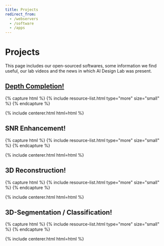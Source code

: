 ```yaml
---
title: Projects
redirect_from:
  - /webservers
  - /software
  - /apps
---
```


# <i class="fas fa-tools"></i>Projects

This page includes our open-sourced softwares, some information we find useful, our lab videos and the news in which AI Design Lab was present.  

<!-- section break -->

## [Depth Completion!](page2.md)

{% capture html %}
{% include resource-list.html type="more" size="small" %}
{% endcapture %}

{% include centerer.html html=html %}

<!-- section break -->

## SNR Enhancement!

{% capture html %}
{% include resource-list.html type="more" size="small" %}
{% endcapture %}

{% include centerer.html html=html %}

<!-- section break -->

## 3D Reconstruction!

{% capture html %}
{% include resource-list.html type="more" size="small" %}
{% endcapture %}

{% include centerer.html html=html %}

<!-- section break -->

## 3D-Segmentation / Classification!

{% capture html %}
{% include resource-list.html type="more" size="small" %}
{% endcapture %}

{% include centerer.html html=html %}

<!-- section break -->

<!-- ## Watch our lab videos!

{% capture html %}
{% include resource-list.html type="other" size="medium" %}
{% endcapture %}

{% include centerer.html html=html %} -->




